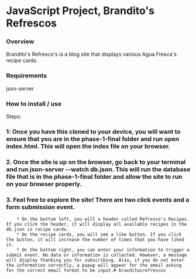 # JavaScript Project, Brandito's Refrescos

### Overview
Brandito's Refresco's is a blog site that displays various Agua Fresca's recipe cards. 

### Requirements
json-server

### How to install / use
Steps:
### 1: Once you have this cloned to your device, you will want to ensure that you are in the phase-1-final folder and run open index.html. This will open the index file on your browser.
### 2. Once the site is up on the browser, go back to your terminal and run json-server --watch db.json. This will run the database file that is in the phase-1-final folder and allow the site to run on your browser properly.
### 3. Feel free to explore the site! There are two click events and a form submission event.
        * On the bottom left, you will a header called Refresco's Recipes. If you click the header, it will display all available recipes in the db.json in recipe cards.
        * On the recipe cards, you will see a like button. If you click the button, it will increase the number of times that you have liked it. 
        * On the bottom right, you can enter your information to trigger a submit event. No data or information is collected. However, a message will display thanking you for subscribing. Also, if you do not enter the information correctly, a popup will appear for the email asking for the correct email format to be input.# branditosrefrescos
